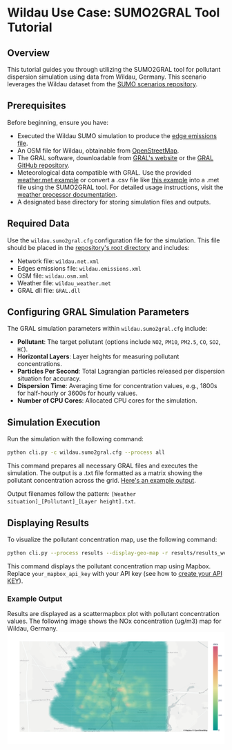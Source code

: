 # Wildau Use Case: SUMO2GRAL Tool Tutorial

## Overview

This tutorial guides you through utilizing the SUMO2GRAL tool for pollutant dispersion simulation using data from Wildau, Germany. This scenario leverages the Wildau dataset from the [SUMO scenarios repository](https://github.com/DLR-TS/sumo-scenarios/tree/main/Wildau).

## Prerequisites

Before beginning, ensure you have:

- Executed the Wildau SUMO simulation to produce the [edge emissions file](https://sumo.dlr.de/docs/Simulation/Output/Lane-_or_Edge-based_Emissions_Measures.html).
- An OSM file for Wildau, obtainable from [OpenStreetMap](https://www.openstreetmap.org/).
- The GRAL software, downloadable from [GRAL's website](https://gral.tugraz.at/) or the [GRAL GitHub repository](https://github.com/GralDispersionModel/GRAL).
- Meteorological data compatible with GRAL. Use the provided [weather.met example](/weather/examples/weather.met) or convert a .csv file like [this example](/weather/examples/standard_input_weather_data.csv) into a .met file using the SUMO2GRAL tool. For detailed usage instructions, visit the [weather processor documentation](https://seniel98.github.io/SUMO2GRAL/weather/weather_processor/#usage).
- A designated base directory for storing simulation files and outputs.

## Required Data

Use the `wildau.sumo2gral.cfg` configuration file for the simulation. This file should be placed in the [repository's root directory](wildau.sumo2gral.cfg) and includes:

- Network file: `wildau.net.xml`
- Edges emissions file: `wildau.emissions.xml`
- OSM file: `wildau.osm.xml`
- Weather file: `wildau_weather.met`
- GRAL dll file: `GRAL.dll`

## Configuring GRAL Simulation Parameters

The GRAL simulation parameters within `wildau.sumo2gral.cfg` include:

- **Pollutant**: The target pollutant (options include `NO2`, `PM10`, `PM2.5`, `CO`, `SO2`, `HC`).
- **Horizontal Layers**: Layer heights for measuring pollutant concentrations.
- **Particles Per Second**: Total Lagrangian particles released per dispersion situation for accuracy.
- **Dispersion Time**: Averaging time for concentration values, e.g., 1800s for half-hourly or 3600s for hourly values.
- **Number of CPU Cores**: Allocated CPU cores for the simulation.

## Simulation Execution

Run the simulation with the following command:

```bash
python cli.py -c wildau.sumo2gral.cfg --process all
```

This command prepares all necessary GRAL files and executes the simulation. The output is a .txt file formatted as a matrix showing the pollutant concentration across the grid. [Here's an example output](results/results_weather_1_NOx_6m.txt).

Output filenames follow the pattern: `[Weather situation]_[Pollutant]_[Layer height].txt`.

## Displaying Results

To visualize the pollutant concentration map, use the following command:

```bash
python cli.py --process results --display-geo-map -r results/results_weather_1_NOx_6m.txt --mapbox-api-key your_mapbox_api_key
```

This command displays the pollutant concentration map using Mapbox. Replace `your_mapbox_api_key` with your API key (see how to [create your API KEY](https://docs.mapbox.com/help/getting-started/access-tokens/)).

### Example Output

Results are displayed as a scattermapbox plot with pollutant concentration values. The following image shows the NOx concentration (ug/m3) map for Wildau, Germany.
![Pollutant Concentration Map](results/WildauNOx.png)
